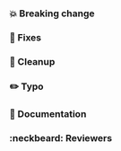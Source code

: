 ### 💥  Breaking change

<!-- 1. Complete rewrite from ground up. -->


### 🐛  Fixes

<!-- 1. Minor fix on issue. -->


### 🎨 Cleanup

<!-- 1. Minor cleanup after rewrite. -->


### ✏️ Typo

<!-- 1. Typo in documentation for codes. -->


### 📝  Documentation

<!-- 1. Updated README with breaking changes. -->


### :neckbeard: Reviewers

<!-- @master_bear PTAL and review the changes made. -->
